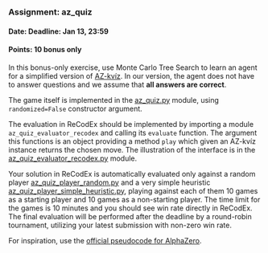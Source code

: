### Assignment: az_quiz
#### Date: Deadline: Jan 13, 23:59
#### Points: **10** bonus only

In this bonus-only exercise, use Monte Carlo Tree Search to learn
an agent for a simplified version of [AZ-kvíz](https://cs.wikipedia.org/wiki/AZ-kv%C3%ADz).
In our version, the agent does not have to answer questions and we assume
that **all answers are correct**.

The game itself is implemented in the
[az_quiz.py](https://github.com/ufal/npfl122/tree/past-1819/labs/10/az_quiz.py)
module, using `randomized=False` constructor argument.

The evaluation in ReCodEx should be implemented by importing a module
`az_quiz_evaluator_recodex` and calling its `evaluate` function. The argument
this functions is an object providing a method `play` which given an AZ-kvíz
instance returns the chosen move. The illustration of the interface is in the
[az_quiz_evaluator_recodex.py](https://github.com/ufal/npfl122/tree/past-1819/labs/10/az_quiz_evaluator_recodex.py)
module.

Your solution in ReCodEx is automatically evaluated only against a random player
[az_quiz_player_random.py](https://github.com/ufal/npfl122/tree/past-1819/labs/10/az_quiz_player_random.py)
and a very simple heuristic
[az_quiz_player_simple_heuristic.py](https://github.com/ufal/npfl122/tree/past-1819/labs/10/az_quiz_player_simple_heuristic.py),
playing against each of them 10 games as a starting player and 10 games
as a non-starting player. The time limit for the games is 10 minutes and you
should see win rate directly in ReCodEx. The final evaluation will be
performed after the deadline by a round-robin tournament, utilizing your latest
submission with non-zero win rate.

For inspiration, use the [official pseudocode for AlphaZero](http://science.sciencemag.org/highwire/filestream/719481/field_highwire_adjunct_files/1/aar6404_DataS1.zip).
